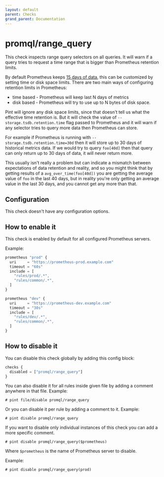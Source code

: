 ```yaml
---
layout: default
parent: Checks
grand_parent: Documentation
---
```


# promql/range_query

This check inspects range query selectors on all queries.
It will warn if a query tries to request a time range that
is bigger than Prometheus retention limits.

By default Prometheus keeps [15 days of data](https://prometheus.io/docs/prometheus/latest/storage/#operational-aspects),
this can be customized by setting time or disk space limits.
There are two main ways of configuring retention limits in Prometheus:
* time based - Prometheus will keep last N days of metrics
* disk based - Prometheus will try to use up to N bytes of disk space.

Pint will ignore any disk space limits, since that doesn't tell us
what the effective time retention is.
But it will check the value of `--storage.tsdb.retention.time` flag passed
to Prometheus and it will warn if any selector tries to query more
data then Prometheus can store.

For example if Prometheus is running with `--storage.tsdb.retention.time=30d`
then it will store up to 30 days of historical metrics data.
If we would try to query `foo[40d]` then that query can only return up 
to 30 days of data, it will never return more.

This usually isn't really a problem but can indicate a mismatch between
expectations of data retention and reality, and so you might think that by
getting results of a `avg_over_time(foo[40d])` you are getting the average
value of `foo` in the last 40 days, but in reality you're only getting
an average value in the last 30 days, and you cannot get any more than that.

## Configuration

This check doesn't have any configuration options.

## How to enable it

This check is enabled by default for all configured Prometheus servers.

Example:

```js
prometheus "prod" {
  uri     = "https://prometheus-prod.example.com"
  timeout = "60s"
  include = [
    "rules/prod/.*",
    "rules/common/.*",
  ]
}

prometheus "dev" {
  uri     = "https://prometheus-dev.example.com"
  timeout = "30s"
  include = [
    "rules/dev/.*",
    "rules/common/.*",
  ]
}
```

## How to disable it

You can disable this check globally by adding this config block:

```js
checks {
  disabled = ["promql/range_query"]
}
```

You can also disable it for all rules inside given file by adding
a comment anywhere in that file. Example:

`# pint file/disable promql/range_query`

Or you can disable it per rule by adding a comment to it. Example:

`# pint disable promql/range_query`

If you want to disable only individual instances of this check
you can add a more specific comment.

`# pint disable promql/range_query($prometheus)`

Where `$prometheus` is the name of Prometheus server to disable.

Example:

`# pint disable promql/range_query(prod)`